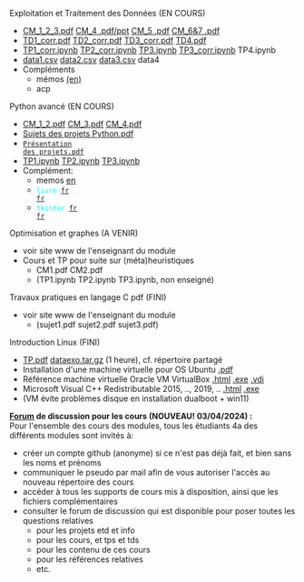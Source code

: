 Exploitation et Traitement des Données (EN COURS) <br>
- [CM_1_2_3.pdf](https://github.com/rpriam/cours4a/blob/main/AnalyseDesDonnees_CM_1_2_3.pdf.zip) [CM_4 .pdf/ppt](AnalyseDesDonnees_CM_4.zip) [CM_5 .pdf](AnalyseDesDonnees_CM_5.pdf.zip) [CM_6&7 .pdf](AnalyseDesDonnees_CM_6et7.pdf.zip) <br>
- [TD1_corr.pdf](https://github.com/rpriam/cours4a/blob/main/TD1_AD_correction.pdf.zip) [TD2_corr.pdf](https://github.com/rpriam/cours4a/blob/main/TD2_AD_correction.pdf.zip) [TD3_corr.pdf](https://github.com/rpriam/cours4a/blob/main/TD3_AD_correction.pdf.zip) [TD4.pdf](https://github.com/rpriam/cours4a/blob/main/TD4_AD.pdf.zip) <br>
- [TP1_corr.ipynb](https://github.com/rpriam/cours4a/blob/main/TP1_AD_correction.ipynb.zip) [TP2_corr.ipynb](https://github.com/rpriam/cours4a/blob/main/TP2_AD_correction.ipynb.zip) [TP3.ipynb](https://github.com/rpriam/cours4a/blob/main/TP3_AD.ipynb.zip) [TP3_corr.ipynb](https://github.com/rpriam/cours4a/blob/main/TP3_AD_correction.ipynb.zip) TP4.ipynb <br>
- [data1.csv](https://github.com/rpriam/cours4a/blob/main/data_tp1.csv) [data2.csv](https://github.com/rpriam/cours4a/raw/main/data_tp2_bis.csv) [data3.csv](https://github.com/rpriam/cours4a/blob/main/data_tp3.csv) data4 <br>
- Compléments <br>
    - mémos [(en)](https://github.com/rpriam/cours4a/blob/main/memostat/cheatsheet_statistics.pdf)
    - acp 

Python avancé (EN COURS) <br>
- [CM_1_2.pdf](https://github.com/rpriam/cours4a/blob/main/Introduction_python.pdf.zip) [CM_3.pdf](https://github.com/rpriam/cours4a/raw/main/Introduction_python_3.pdf.zip) [CM_4.pdf](https://github.com/rpriam/cours4a/raw/main/Introduction_python_4.pdf.zip) <br>
- [Sujets des projets Python.pdf](https://github.com/rpriam/cours4a/blob/main/projets_python.pdf.zip) <br>
- <code style="color : cyan">[Présentation des projets.pdf](https://github.com/rpriam/cours4a/raw/main/projets_python_finalisation.pdf.zip)</code>
- [TP1.ipynb](https://github.com/rpriam/cours4a/raw/main/TP1_PPLI.zip) [TP2.ipynb](https://github.com/rpriam/cours4a/raw/main/TP2_PPLI.zip) [TP3.ipynb](https://github.com/rpriam/cours4a/raw/main/TP3_PPLI.zip)
- Complément:
    - memos [en](https://github.com/rpriam/cours4a/tree/main/memopython)
    - <code style="color : cyan">livre [fr](https://github.com/rpriam/cours4a/blob/main/memopython/apprendre_python3_5.pdf) [fr](https://github.com/rpriam/cours4a/blob/main/memopython/cours_python.pdf) </code>
    - <code style="color : cyan">tkinter [fr](https://github.com/rpriam/cours4a/blob/main/memopython/documentation_tkinter.pdf)  [fr](https://github.com/rpriam/cours4a/blob/main/memopython/les_bases_d_un_interface_graphique_avec_tkinter.pdf)</code>

Optimisation et graphes (A VENIR) <br>
- voir site www de l'enseignant du module <br>
- Cours et TP pour suite sur (méta)heuristiques
    - CM1.pdf CM2.pdf <br>
    - (TP1.ipynb TP2.ipynb TP3.ipynb, non enseigné)

Travaux pratiques en langage C pdf (FINI) <br>
- voir site www de l'enseignant du module <br>
  - (sujet1.pdf sujet2.pdf sujet3.pdf)

Introduction Linux (FINI) <br>
- [TP.pdf](https://github.com/rpriam/cours4a/raw/main/linux/tp_linux.pdf.zip) [dataexo.tar.gz](https://github.com/rpriam/cours4a/raw/main/linux/dataexo.tar.gz) (1 heure), cf. répertoire partagé
- Installation d'une machine virtuelle pour OS Ubuntu [.pdf](https://github.com/rpriam/cours4a/blob/main/linux/Installation_machine_virtuelle_linux.pdf)
- Référence machine virtuelle Oracle VM VirtualBox
             [.html](https://www.virtualbox.org/) 
             [.exe](https://download.virtualbox.org/virtualbox/7.0.14/VirtualBox-7.0.14-161095-Win.exe) 
             [.vdi](https://sourceforge.net/projects/osboxes/files/v/vb/55-U-u/23.04/64bit.7z/download)
- Microsoft Visual C++ Redistributable 2015, .., 2019, .. [.html](https://learn.microsoft.com/fr-fr/cpp/windows/latest-supported-vc-redist?view=msvc-170) 
                                            [.exe](https://aka.ms/vs/17/release/vc_redist.x64.exe)
- (VM évite problèmes disque en installation dualboot + win11)

**[Forum](https://github.com/rpriam/cours4a/tree/main/forum) de discussion pour les cours (NOUVEAU! 03/04/2024) :**<br>
Pour l'ensemble des cours des modules, tous les étudiants 4a des différents modules sont invités à:
- créer un compte github (anonyme) si ce n'est pas déjà fait, et bien sans les noms et prénoms
- communiquer le pseudo par mail afin de vous autoriser l'accès au nouveau répertoire des cours
- accéder à tous les supports de cours mis à disposition, ainsi que les fichiers complémentaires
- consulter le forum de discussion qui est disponible pour poser toutes les questions relatives
    -  pour les projets etd et info
    -  pour les cours, et tps et tds
    -  pour les contenu de ces cours
    -  pour les références relatives
    -  etc.



